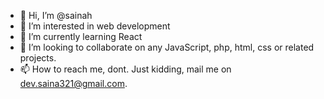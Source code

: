 - 👋 Hi, I’m @sainah
- 👀 I’m interested in web development 
- 🌱 I’m currently learning React
- 💞️ I’m looking to collaborate on any JavaScript, php, html, css or related projects.
- 📫 How to reach me, dont.  Just kidding, mail me on dev.saina321@gmail.com.

<!---
sainah/sainah is a ✨ special ✨ repository because its `README.md` (this file) appears on your GitHub profile.
You can click the Preview link to take a look at your changes.
--->
